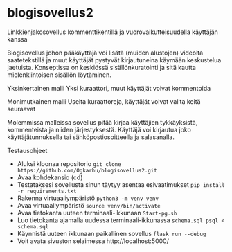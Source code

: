 # blogisovellus2
Linkkienjakosovellus kommenttikentillä ja vuorovaikutteisuudella käyttäjän kanssa 

Blogisovellus johon pääkäyttäjä voi lisätä (muiden alustojen) videoita saatetekstillä ja muut käyttäjät pystyvät kirjautuneina käymään keskustelua jaetuista. Konseptissa on keskiössä sisällönkuratointi ja sitä kautta mielenkiintoisen sisällön löytäminen.

Yksinkertainen malli Yksi kuraattori, muut käyttäjät voivat kommentoida

Monimutkainen malli Useita kuraattoreja, käyttäjät voivat valita keitä seuraavat

Molemmissa malleissa sovellus pitää kirjaa käyttäjien tykkäyksistä, kommenteista ja niiden järjestyksestä. Käyttäjä voi kirjautua joko käyttäjätunnuksella tai sähköpostiosoitteella ja salasanalla.

Testausohjeet


- Aluksi kloonaa repositorio ```git clone https://github.com/Ogkarhu/blogisovellus2.git```
- Avaa kohdekansio (cd)
- Testataksesi sovellusta sinun täytyy asentaa esivaatimukset ```pip install -r requirements.txt```
- Rakenna virtuaaliympäristö ```python3 -m venv venv```
- Avaa virtuaaliympäristö ```source venv/bin/activate```
- Avaa tietokanta uuteen terminaali-ikkunaan ```Start-pg.sh```
- Luo tietokanta ajamalla uudessa terminaali-ikkunassa ```schema.sql psql < schema.sql```
- Käynnistä uuteen ikkunaan paikallinen sovellus ```flask run --debug```
- Voit avata sivuston selaimessa http://localhost:5000/
